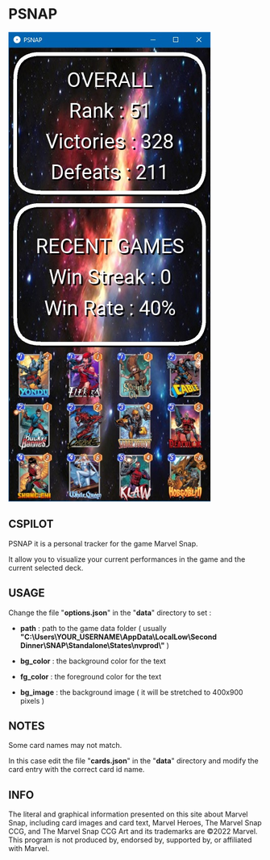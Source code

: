 
# PSNAP

![image](image.jpg)

## CSPILOT

PSNAP it is a personal tracker for the game Marvel Snap.

It allow you to visualize your current performances in the game and the current selected deck.

## USAGE

Change the file "__options.json__" in the "__data__" directory to set :

- __path__ : path to the game data folder ( usually __"C:\\Users\\YOUR_USERNAME\\AppData\\LocalLow\\Second Dinner\\SNAP\\Standalone\\States\\nvprod\\"__ )

- __bg_color__ : the background color for the text

- __fg_color__ : the foreground color for the text

- __bg_image__ : the background image ( it will be stretched to 400x900 pixels )  

## NOTES

Some card names may not match.

In this case edit the file "__cards.json__" in the "__data__" directory and modify the card entry with the correct card id name.

## INFO

The literal and graphical information presented on this site about Marvel Snap, including card images and card text, Marvel Heroes, The Marvel Snap CCG, and The Marvel Snap CCG Art and its trademarks are ©2022 Marvel. 
This program is not produced by, endorsed by, supported by, or affiliated with Marvel.